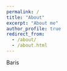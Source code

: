 ```yaml
---
permalink: /
title: "About"
excerpt: "About me"
author_profile: true
redirect_from:
  - /about/
  - /about.html
---
```


Baris
